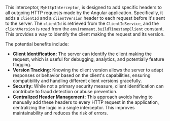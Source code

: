 This interceptor, `MyHttpInterceptor`, is designed to add specific headers to all outgoing HTTP requests made by the Angular application. Specifically, it adds a `clientId` and a `clientVersion` header to each request before it's sent to the server. The `clientId` is retrieved from the `ClientIdService`, and the `clientVersion` is read from the `environment.buildTimestampClient` constant. This provides a way to identify the client making the request and its version.

The potential benefits include:

*   **Client Identification:** The server can identify the client making the request, which is useful for debugging, analytics, and potentially feature flagging.
*   **Version Tracking:**  Knowing the client version allows the server to adapt responses or behavior based on the client's capabilities, ensuring compatibility and handling different client versions gracefully.
*   **Security:** While not a primary security measure, client identification can contribute to fraud detection or abuse prevention.
*   **Centralized Header Management:**  This approach avoids having to manually add these headers to every HTTP request in the application, centralizing the logic in a single interceptor. This improves maintainability and reduces the risk of errors.